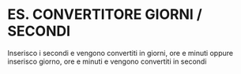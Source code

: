 # ES. CONVERTITORE GIORNI / SECONDI

Inserisco i secondi e vengono convertiti in giorni, ore e minuti oppure inserisco giorno, ore e minuti e vengono convertiti in secondi
